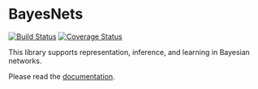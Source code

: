 # BayesNets

[![Build Status](https://travis-ci.org/sisl/BayesNets.jl.svg?branch=master)](https://travis-ci.org/sisl/BayesNets.jl) [![Coverage Status](https://coveralls.io/repos/sisl/BayesNets.jl/badge.svg?branch=master&service=github)](https://coveralls.io/github/sisl/BayesNets.jl?branch=master)

This library supports representation, inference, and learning in Bayesian networks.

Please read the [documentation](http://nbviewer.ipython.org/github/sisl/BayesNets.jl/blob/master/doc/test_BN.ipynb).
